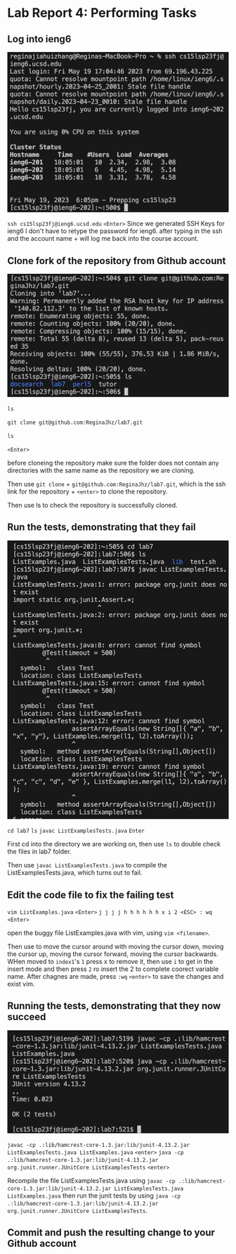 # Lab Report 4: Performing Tasks

## Log into ieng6 


![Image](ieng6.png)

`ssh cs15lsp23fj@ieng6.ucsd.edu`
`<Enter>`
Since we generated SSH Keys for ieng6 I don't have to retype the password for ieng6. after typing in the ssh and the account name + <enter> will log me back into the course account.
 
  
## Clone fork of the repository from Github account
  
![Image](gitclone.png)
  
`ls`
  
  
`git clone git@github.com:ReginaJhz/lab7.git`

  
`ls`

  
`<Enter>` 

  
before cloneing the repository make sure the folder does not contain any directories with the same name as the repository we are cloning. 

  
Then use `git clone` + `git@github.com:ReginaJhz/lab7.git`, which is the ssh link for the repository + `<enter>` to clone the repository. 

  
Then use ls to check the repository is successfully cloned. 


## Run the tests, demonstrating that they fail
  
  
  ![Image](fail.png)

  
  `cd lab7` `ls` `javac ListExamplesTests.java` `Enter`
 
  First cd into the directory we are working on, then use `ls` to double check the files in lab7 folder. 
  
  
  Then use `javac ListExamplesTests.java` to compile the ListExamplesTests.java, which turns out to fail. 
  
## Edit the code file to fix the failing test
 
`vim ListExamples.java` `<Enter>` `j j j j h h h h h h x i 2 <ESC> : wq <Enter>`
 
open the buggy file ListExamples.java with vim, using `vim <filename>`. 
 
 Then use <h><j><j><l> to move the cursor around with <j> moving the cursor down, <k> moving the cursor up, <h> moving the cursor forward, <l> moving the cursor backwards. WHen moved to `index1`'s `1` press x to remove it, then use `i` to get in the insert mode and then press `2` ro insert the 2 to complete coorect variable name. After chagnes are made, press `:wq` `<enter>` to save the changes and exist vim.
 
 
 ## Running the tests, demonstrating that they now succeed 
 
 
 ![Image](test.png)
 
 `javac -cp .:lib/hamcrest-core-1.3.jar:lib/junit-4.13.2.jar ListExamplesTests.java ListExamples.java` `<enter>` `java -cp .:lib/hamcrest-core-1.3.jar:lib/junit-4.13.2.jar org.junit.runner.JUnitCore ListExamplesTests` `<enter>`
 
 
 Recompile the file ListExamplesTests.java using  `javac -cp .:lib/hamcrest-core-1.3.jar:lib/junit-4.13.2.jar ListExamplesTests.java ListExamples.java` then run the junit tests by using  `java -cp .:lib/hamcrest-core-1.3.jar:lib/junit-4.13.2.jar org.junit.runner.JUnitCore ListExamplesTests`.
 
 
 ## Commit and push the resulting change to your Github account 
 
 
 
